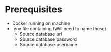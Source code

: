 # Prerequisites
 * Docker running on machine
 * .env file containing (Will need to name these)
    * Source database url
    * Source database password
    * Source database username